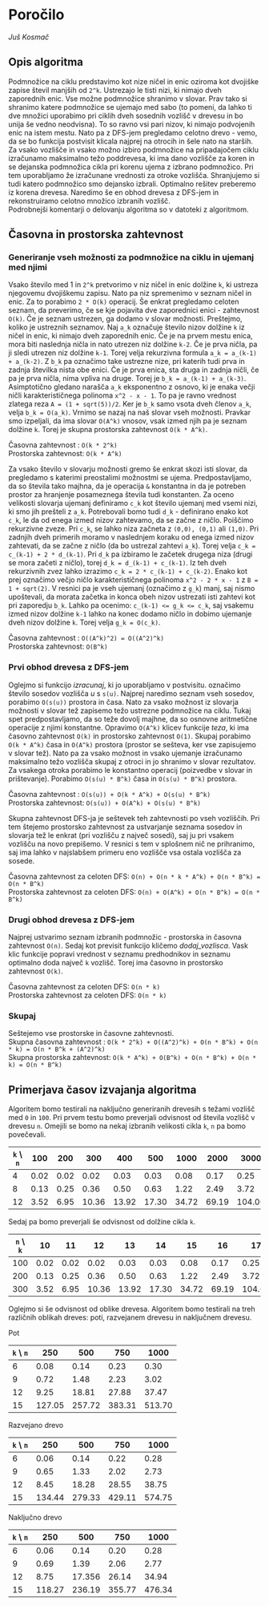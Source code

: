 # Poročilo

*Juš Kosmač*

## Opis algoritma
Podmnožice na ciklu predstavimo kot nize ničel in enic oziroma kot dvojiške zapise števil manjših od `2^k`. Ustrezajo le tisti nizi, ki nimajo dveh zaporednih enic. Vse možne podmnožice shranimo v slovar. Prav tako si shranimo katere podmnožice se ujemajo med sabo (to pomeni, da lahko ti dve množici uporabimo pri ciklih dveh sosednih vozlišč v drevesu in bo unija še vedno neodvisna). To so ravno vsi pari nizov, ki nimajo podvojenih enic na istem mestu. Nato pa z DFS-jem pregledamo celotno drevo - vemo, da se bo funkcija postvisit klicala najprej na otrocih in šele nato na starših. Za vsako vozlišče in vsako možno izbiro podmnožice na pripadajočem ciklu izračunamo maksimalno težo poddrevesa, ki ima dano vozlišče za koren in se dejanska podmnožica cikla pri korenu ujema z izbrano podmnožico. Pri tem uporabljamo že izračunane vrednosti za otroke vozlišča. Shranjujemo si tudi katero podmnožico smo dejansko izbrali. Optimalno rešitev preberemo iz korena drevesa. Naredimo še en obhod drevesa z DFS-jem in rekonstruiramo celotno množico izbranih vozlišč.   
Podrobnejši komentarji o delovanju algoritma so v datoteki z algoritmom. 

## Časovna in prostorska zahtevnost

### Generiranje vseh možnosti za podmnožice na ciklu in ujemanj med njimi
Vsako število med 1 in `2^k` pretvorimo v niz ničel in enic dolžine `k`, ki ustreza njegovemu dvojiškemu zapisu. Nato pa niz spremenimo v seznam ničel in enic. Za to porabimo `2 * O(k)` operacij. Še enkrat pregledamo celoten seznam, da preverimo, če se kje pojavita dve zaporednici enici - zahtevnost `O(k)`. Če je seznam ustrezen, ga dodamo v slovar možnosti. Preštejmo, koliko je ustreznih seznamov. Naj `a_k` označuje število nizov dolžine `k` iz ničel in enic, ki nimajo dveh zaporednih enic. Če je na prvem mestu enica, mora biti naslednja ničla in nato utrezen niz dolžine `k-2`. Če je prva ničla, pa ji sledi utrezen niz dolžine `k-1`. Torej velja rekurzivna formula `a_k = a_(k-1) + a_(k-2)`. Z `b_k` pa označimo take ustrezne nize, pri katerih tudi prva in zadnja številka nista obe enici. Če je prva enica, sta druga in zadnja ničli, če pa je prva ničla, nima vpliva na druge. Torej je `b_k = a_(k-1) + a_(k-3)`. Asimptotično gledano narašča `a_k` eksponentno z osnovo, ki je enaka večji ničli karakterističnega polinoma `x^2 - x - 1`. To pa je ravno vrednost zlatega reza `A = (1 + sqrt(5))/2`. Ker je `b_k` samo vsota dveh členov `a_k`, velja `b_k = O(a_k)`. Vrnimo se nazaj na naš slovar vseh možnosti. Pravkar smo izpeljali, da ima slovar `O(A^k)` vnosov, vsak izmed njih pa je seznam dolžine `k`. Torej je skupna prostorska zahtevnost `O(k * A^k)`.

Časovna zahtevnost : `O(k * 2^k)`  
Prostorska zahtevnost: `O(k * A^k)`

Za vsako število v slovarju možnosti gremo še enkrat skozi isti slovar, da pregledamo s katerimi preostalimi možnostmi se ujema. Predpostavljamo, da so števila tako majhna, da je operacija `&` konstantna in da je potreben prostor za hranjenje posameznega števila tudi konstanten. Za oceno velikosti slovarja ujemanj definiramo `c_k` kot število ujemanj med vsemi nizi, ki smo jih prešteli z `a_k`. Potrebovali bomo tudi `d_k` - definirano enako kot `c_k`, le da od enega izmed nizov zahtevamo, da se začne z ničlo. Poiščimo rekurzivne zveze. Pri `c_k`, se lahko niza začneta z `(0,0), (0,1)` ali `(1,0)`. Pri zadnjih dveh primerih moramo v naslednjem koraku od enega izmed nizov zahtevati, da se začne z ničlo (da bo ustrezal zahtevi `a_k`). Torej velja `c_k = c_(k-1) + 2 * d_(k-1)`. Pri `d_k` pa izbiramo le začetek drugega niza (drugi se mora začeti z ničlo), torej `d_k = d_(k-1) + c_(k-1)`. Iz teh dveh rekurzivnih zvez lahko izrazimo `c_k = 2 * c_(k-1) + c_(k-2)`. Enako kot prej označimo večjo ničlo karakterističnega polinoma `x^2 - 2 * x - 1` z `B = 1 + sqrt(2)`. V resnici pa je vseh ujemanj (označimo z `g_k`) manj, saj nismo upoštevali, da morata začetka in konca obeh nizov ustrezati isti zahtevi kot pri zaporedju `b_k`. Lahko pa ocenimo: `c_(k-1) <= g_k <= c_k`, saj vsakemu izmed nizov dolžine `k-1` lahko na konec dodamo ničlo in dobimo ujemanje dveh nizov dolžine `k`. Torej velja `g_k = O(c_k)`.

Časovna zahtevnost : `O((A^k)^2) = O((A^2)^k)`  
Prostorska zahtevnost: `O(B^k)`  

### Prvi obhod drevesa z DFS-jem
Oglejmo si funkcijo _izracunaj_, ki jo uporabljamo v postvisitu. označimo število sosedov vozlišča _u_ s `s(u)`. Najprej naredimo seznam vseh sosedov, porabimo `O(s(u))` prostora in časa. Nato za vsako možnost iz slovarja možnosti v slovar tež zapisemo težo ustrezne podmnožice na ciklu. Tukaj spet predpostavljamo, da so teže dovolj majhne, da so osnovne aritmetične operacije z njimi konstantne. Opravimo `O(A^k)` klicev funkcije _teza_, ki ima časovno zahtevnost `O(k)` in prostorsko zahtevnost `O(1)`. Skupaj porabimo `O(k * A^k)` časa in `O(A^k)` prostora (prostor se sešteva, ker vse zapisujemo v slovar tež). Nato pa za vsako možnost in vsako ujemanje izračunamo maksimalno težo vozlišča skupaj z otroci in jo shranimo v slovar rezultatov. Za vsakega otroka porabimo le konstantno operacij (poizvedbe v slovar in prištevanje). Porabimo `O(s(u) * B^k)` časa in `O(s(u) * B^k)` prostora. 

Časovna zahtevnost : `O(s(u)) + O(k * A^k) + O(s(u) * B^k)`  
Prostorska zahtevnost: `O(s(u)) + O(A^k) + O(s(u) * B^k)`  

Skupna zahtevnost DFS-ja je seštevek teh zahtevnosti po vseh vozliščih. Pri tem štejemo prostorsko zahtevnost za ustvarjanje seznama sosedov in slovarja tež le enkrat (pri vozlišču z največ sosedi), saj ju pri vsakem vozlišču na novo prepišemo. V resnici s tem v splošnem nič ne prihranimo, saj ima lahko v najslabšem primeru eno vozlišče vsa ostala vozlišča za sosede.

Časovna zahtevnost za celoten DFS: `O(n) + O(n * k * A^k) + O(n * B^k) = O(n * B^k)`  
Prostorska zahtevnost za celoten DFS: `O(n) + O(A^k) + O(n * B^k) = O(n * B^k)`  

### Drugi obhod drevesa z DFS-jem
Najprej ustvarimo seznam izbranih podmnožic - prostorska in časovna zahtevnost `O(n)`. Sedaj kot previsit funkcijo kličemo _dodaj_vozlisca_. Vask klic funkcije popravi vrednost v seznamu predhodnikov in seznamu optimalno doda največ `k` vozlišč. Torej ima časovno in prostorsko zahtevnost `O(k)`. 

Časovna zahtevnost za celoten DFS: `O(n * k)`  
Prostorska zahtevnost za celoten DFS: `O(n * k)`

### Skupaj
Seštejemo vse prostorske in časovne zahtevnosti.  
Skupna časovna zahtevnost : `O(k * 2^k) + O((A^2)^k) + O(n * B^k) + O(n * k) = O(n * B^k + (A^2)^k)`  
Skupna prostorska zahtevnost: `O(k * A^k) + O(B^k) + O(n * B^k) + O(n * k) = O(n * B^k)`

## Primerjava časov izvajanja algoritma
Algoritem bomo testirali na naključno generiranih drevesih s težami vozlišč med `0` in `100`. Pri prvem testu bomo preverjali odvisnost od števila vozlišč v drevesu `n`. Omejili se bomo na nekaj izbranih velikosti cikla `k`, `n` pa bomo povečevali. 

|`k` \ `n`  |100|200|300|400|500|1000|2000|3000|4000|5000|10000|
|---|---|---|---|---|---|---|---|---|---|---|---|
|4   |0.02  |0.02   |0.02  |0.03  |0.03  |0.08  |0.17 |0.25 |0.33 |0.42 |0.86|
|8   |0.13  |0.25   |0.36  |0.50 |0.63  |1.22 |2.49|3.72|5.03 |6.19|12.39|
|12  |3.52  |6.95  |10.36  |13.92  |17.30   |34.72  |69.19 |104.00 |138.13 |173.88|347.22|

Sedaj pa bomo preverjali še odvisnost od dolžine cikla `k`.

|`n` \ `k`  |10|11|12|13|14|15|16|17|18|19|20|
|---|---|---|---|---|---|---|---|---|---|---|---|
|100   |0.02  |0.02   |0.02  |0.03  |0.03  |0.08  |0.17 |0.25 |0.33 |0.42 |0.86|
|200   |0.13  |0.25   |0.36  |0.50 |0.63  |1.22 |2.49|3.72|5.03 |6.19|12.39|
|300  |3.52  |6.95  |10.36  |13.92  |17.30   |34.72  |69.19 |104.00 |138.13 |173.88|347.22|

Oglejmo si še odvisnost od oblike drevesa. Algoritem bomo testirali na treh različnih oblikah dreves: poti, razvejanem drevesu in naključnem drevesu.

Pot

|`k` \ `n`  |250|500|750|1000|
|---|---|---|---|---|
|6   |0.08  |0.14  |0.23 |0.30  |
|9   |0.72 |1.48  |2.23 |3.02 |
|12  |9.25  |18.81 |27.88  |37.47|
|15  |127.05 |257.72  |383.31  |513.70  |

Razvejano drevo

|`k` \ `n`  |250|500|750|1000|
|---|---|---|---|---|
|6   |0.06 |0.14  |0.22 |0.28 |
|9   |0.65  |1.33  |2.02  |2.73 |
|12  |8.45 |18.28 |28.55 |38.75 |
|15  |134.44  |279.33 |429.11  |574.75  |

Naključno drevo

|`k` \ `n`  |250|500|750|1000|
|---|---|---|---|---|
|6   |0.06 |0.14  |0.20 |0.28 |
|9   |0.69  |1.39   |2.06 |2.77|
|12  |8.75 |17.356  |26.14 |34.94 |
|15  |118.27 |236.19 |355.77 |476.34 |




